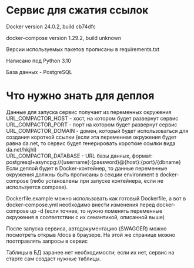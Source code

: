 # Сервис для сжатия ссылок
Docker version 24.0.2, build cb74dfc

docker-compose version 1.29.2, build unknown

Версии используемых пакетов прописаны в requirements.txt

Написано под Python 3.10

База данных - PostgreSQL

# Что нужно знать для деплоя
Данные для запуска сервис получает из переменных окружения
URL_COMPACTOR_HOST - хост, на котором будет развернут сервис\
URL_COMPACTOR_PORT - порт на котором будет развернут сервис\
URL_COMPACTOR_DOMAIN - домен, который будет использоваться для создания короткой ссылки (если эта переменная окружения будет равна da.net, то сервис будет генерировать короткие ссылки вида da.net/hkjhl)\
URL_COMPACTOR_DATABASE - URL базы данных, формат: postgresql+asyncpg://{username}:{password}@{host}:{port}/{dbname}\
Если деплой будет в Docker-контейнер, то данные переменные окружения должны быть прописаны в секции environment в docker-compose (либо установлены при запуске контейнера, если не используется compose).

Dockerfile.example можно использовать как готовый Dockerfile, а вот в docker-compose.yml необходимо внести изменения перед docker-compose up -d (если точнее, то нужно поменять переменные окружения в соответствии с их семантикой, описанной выше)

После запуска сервиса, автодокументацию (SWAGGER) можно посмотреть открыв /docs в браузере. На этой же страницe можно поотправлять запросы в сервис

Таблицы в БД заранее нет необходимости; если их нет, сервис на старте сам создаст нужные таблицы.

